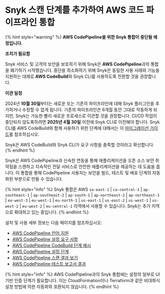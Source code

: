 # Snyk 스캔 단계를 추가하여 AWS 코드 파이프라인 통합

{% hint style="warning" %}
**AWS CodePipeline을 위한 Snyk 통합이 중단될 예정입니다.**

**조치가 필요함**

Snyk 서비스 및 고객의 보안을 보호하기 위해 Snyk은 **AWS CodePipeline**과의 통합을 폐기하기 시작했습니다. 중단을 최소화하기 위해 Snyk은 동일한 사용 사례와 기능을 지원하는 대체로 **AWS CodeBuild**와 Snyk CLI를 사용하도록 전환할 것을 권장합니다.

**이관 일정**

2024년 **10월 30일**부터는 새로운 또는 기존의 파이프라인에 대해 Snyk 플러그인을 추가하거나 수정할 수 없게 됩니다. 기존의 파이프라인은 6개월 동안 그대로 작동하게 되지만, Snyk는 가능한 빨리 새로운 프로세스로 이관할 것을 권장합니다. CI/CD 작업이 중단되지 않도록하려면 **2025년 4월 30일** 이전에 Snyk CLI로 이전해야 합니다. Snyk CLI를 AWS CodeBuild와 함께 사용하기 위한 단계에 대해서는 이 [마이그레이션 가이드](migrating-to-aws-codebuild.md)를 참조하십시오.

Snyk은 AWS CodeBuild와 Snyk CLI가 요구 사항을 충족할 것이라고 확신합니다.
{% endhint %}

Snyk은 AWS CodePipeline과 신속한 연동을 통해 애플리케이션을 오픈 소스 보안 취약점을 스캔하고 지속적인 전달 서비스로 안전한 애플리케이션을 제공하는 데 도움을 줍니다. 이 통합을 통해 CodePipeline 사용자는 보안을 빌드, 테스트 및 배포 단계의 자동화된 부분으로 만들 수 있습니다.

{% hint style="info" %}
Snyk 통합은 AWS `sa-east-1` | `ca-central-1` | `ap-southeast-1` | `ap-southeast-2` | `ap-south-1` | `ap-northeast-2` | `ap-northeast-1` | `eu-west-3` | `eu-west-1` | `eu-north-1` | `us-east-1` | `us-east-2` | `us-west-1` | `us-west-2` | `eu-west-2` | `eu-central-1` 지역에서 사용할 수 있습니다. Snyk는 추가 지역으로 확대하고 있는 중입니다.
{% endhint %}

설치 및 사용 세부 정보는 다음 페이지를 참조하십시오:

* [AWS CodePipeline 언어 지원](language-support-for-aws-codepipeline.md)
* [AWS CodePipeline 설정 요구 사항](setup-requirements-for-aws-codepipeline.md)
* [AWS CodePipeline CodeBuild 단계 예시](aws-code-pipeline-codebuild-step-example.md)
* [AWS CodePipeline 설정 단계](setup-steps-for-aws-codepipeline-integration.md)
* [AWS CodePipeline 스캔 결과 보기](view-aws-codepipeline-scan-results.md)
* [AWS CodePipeline 테스트 보고서 결과](aws-codepipeline-test-report-details.md)

{% hint style="info" %}
AWS CodePipeline과의 Snyk 통합에는 설정의 일부로 UI 기반 인증 단계가 필요합니다. 이는 CloudFormation이나 Terraform과 같은 비대화식 설정 방법에 의한 자동화와 호환되지 않습니다.
{% endhint %}

